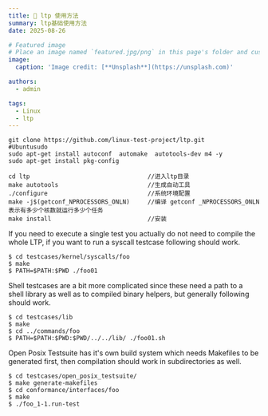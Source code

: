 ```yaml
---
title: 🎉 ltp 使用方法
summary: ltp基础使用方法
date: 2025-08-26

# Featured image
# Place an image named `featured.jpg/png` in this page's folder and customize its options here.
image:
  caption: 'Image credit: [**Unsplash**](https://unsplash.com)'

authors:
  - admin

tags:
  - Linux
  - ltp
---
```


```shell
git clone https://github.com/linux-test-project/ltp.git
#Ubuntusudo
sudo apt-get install autoconf  automake  autotools-dev m4 -y
sudo apt-get install pkg-config

cd ltp                                 //进入ltp目录
make autotools                         //生成自动工具
./configure                            //系统环境配置
make -j$(getconf_NPROCESSORS_ONLN)     //编译 getconf _NPROCESSORS_ONLN表示有多少个核数就运行多少个任务
make install                           //安装
```

If you need to execute a single test you actually do not need to compile the whole LTP, if you want to run a syscall testcase following should work.

```
$ cd testcases/kernel/syscalls/foo
$ make
$ PATH=$PATH:$PWD ./foo01
```



Shell testcases are a bit more complicated since these need a path to a shell library as well as to compiled binary helpers, but generally following should work.

```
$ cd testcases/lib
$ make
$ cd ../commands/foo
$ PATH=$PATH:$PWD:$PWD/../../lib/ ./foo01.sh
```



Open Posix Testsuite has it's own build system which needs Makefiles to be generated first, then compilation should work in subdirectories as well.

```
$ cd testcases/open_posix_testsuite/
$ make generate-makefiles
$ cd conformance/interfaces/foo
$ make
$ ./foo_1-1.run-test
```